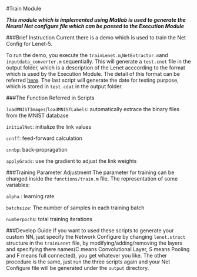 #Train Module

***This module which is implemented using Matlab is used to generate the Neural Net configure file which can be passed to the Execution Module***

###Brief Instruction
Current there is a demo which is used to train the Net Config for Lenet-5.

To run the demo, you execute the `trainLenet.m`,`NetExtractor.m`and `inputdata_converter.m` sequentially. This will generate a `test.cnet` file in the output folder, which is a description of the Lenet acccording to the format which is used by the Execution Module. The detail of this format can be referred [here](./CNN_FormatSpec.txt). The last script will generate the date for testing purpose, which is stored in `test.cdat` in the output folder.

###The Function Referred in Scripts

`loadMNISTImages`/`loadMNISTLabels`: automatically extrace the binary files from the MNIST database

`initialNet`: initialize the link values

`cnnff`: feed-forward calculation

`cnnbp`: back-propragation

`applyGrads`: use the gradient to adjust the link weights

###Training Parameter Adjustment
The parameter for training can be changed inside the `functions/train.m` file. The representation of some variables:

`alpha` : learning rate

`batchsize`: The number of samples in each training batch

`numberpochs`: total training iterations

###Develop Guide
If you want to used these scripts to generate your custom NN, just specify the Network Configure by changing `lenet.struct` structure in the `trainLenet` file, by modifying/adding/removing the layers and specifying there names(C means Convolutional Layer, S means Pooling and F means full connected), you get whatever you like. The other procedure is the same, just run the three scripts again and your Net Configure file will be generated under the `output` directory.